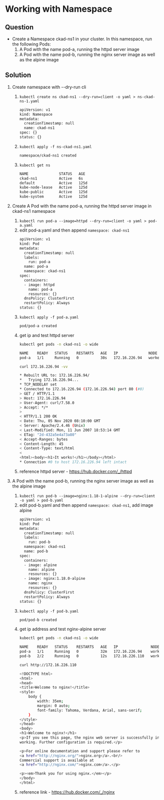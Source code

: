 # Working with Namespace

## Question
-   Create a Namespace ckad-ns1 in your cluster. In this namespace, run the following Pods:
    1.  A Pod with the name pod-a, running the httpd server image
    2.  A Pod with the name pod-b, running the nginx server image as well as the alpine image

## Solution
1.  Create namespace with --dry-run cli
    1.  `kubectl create ns ckad-ns1 --dry-run=client -o yaml > ns-ckad-ns-1.yaml`
        ```bash
        apiVersion: v1
        kind: Namespace
        metadata:
          creationTimestamp: null
          name: ckad-ns1
        spec: {}
        status: {}
        ```
    2.  `kubectl apply -f ns-ckad-ns1.yaml`
        ```bash
        namespace/ckad-ns1 created
        ```
    3.  `kubectl get ns`
        ```bash
        NAME              STATUS   AGE
        ckad-ns1          Active   6s
        default           Active   125d
        kube-node-lease   Active   125d
        kube-public       Active   125d
        kube-system       Active   125d
        ```
2.  Create A Pod with the name pod-a, running the httpd server image in ckad-ns1 namespace
    1.  `kubectl run pod-a --image=httpd --dry-run=client -o yaml > pod-a.yaml`
    2.  edit pod-a.yaml and then append `namespace: ckad-ns1`
        ```bash
        apiVersion: v1
        kind: Pod
        metadata:
          creationTimestamp: null
          labels:
            run: pod-a
          name: pod-a
          namespace: ckad-ns1
        spec:
          containers:
          - image: httpd
            name: pod-a
            resources: {}
          dnsPolicy: ClusterFirst
          restartPolicy: Always
        status: {}
        ```
    3.  `kubectl apply -f pod-a.yaml`
        ```bash
        pod/pod-a created
        ```
    4.  get ip and test httpd server
        ```bash
        kubectl get pods -n ckad-ns1 -o wide
    
        NAME    READY   STATUS    RESTARTS   AGE   IP              NODE       NOMINATED NODE   READINESS GATES
        pod-a   1/1     Running   0          30s   172.16.226.94   worker-1   <none>           <none>

        curl 172.16.226.94 -vv

        * Rebuilt URL to: 172.16.226.94/
        *   Trying 172.16.226.94...
        * TCP_NODELAY set
        * Connected to 172.16.226.94 (172.16.226.94) port 80 (#0)
        > GET / HTTP/1.1
        > Host: 172.16.226.94
        > User-Agent: curl/7.58.0
        > Accept: */*
        > 
        < HTTP/1.1 200 OK
        < Date: Thu, 05 Nov 2020 08:10:00 GMT
        < Server: Apache/2.4.46 (Unix)
        < Last-Modified: Mon, 11 Jun 2007 18:53:14 GMT
        < ETag: "2d-432a5e4a73a80"
        < Accept-Ranges: bytes
        < Content-Length: 45
        < Content-Type: text/html
        < 
        <html><body><h1>It works!</h1></body></html>
        * Connection #0 to host 172.16.226.94 left intact
        ```
    5.  reference httpd server - https://hub.docker.com/_/httpd

3.  A Pod with the name pod-b, running the nginx server image as well as the alpine image
    1.  `kubectl run pod-b --image=nginx:1.18-1-alpine --dry-run=client -o yaml > pod-b.yaml`
    2.  edit pod-b.yaml and then append `namespace: ckad-ns1`, add image alpine
        ```bash
        apiVersion: v1
        kind: Pod
        metadata:
          creationTimestamp: null
          labels:
            run: pod-b
          namespace: ckad-ns1
          name: pod-b
        spec:
          containers:
          - image: alpine
            name: alpine
            resources: {}
          - image: nginx:1.18.0-alpine
            name: nginx
            resources: {}
          dnsPolicy: ClusterFirst
          restartPolicy: Always
        status: {}
        ```
    3.  `kubectl apply -f pod-b.yaml`
        ```bash
        pod/pod-b created
        ```
    4.  get ip address and test nginx-alpine server
        ```bash
        kubectl get pods -n ckad-ns1 -o wide

        NAME    READY   STATUS    RESTARTS   AGE   IP               NODE       NOMINATED NODE   READINESS GATES
        pod-a   1/1     Running   0          32m   172.16.226.94    worker-1   <none>           <none>
        pod-b   2/2     Running   0          12s   172.16.226.110   worker-1   <none>           <none>

        curl http://172.16.226.110

        <!DOCTYPE html>
        <html>
        <head>
        <title>Welcome to nginx!</title>
        <style>
            body {
                width: 35em;
                margin: 0 auto;
                font-family: Tahoma, Verdana, Arial, sans-serif;
            }
        </style>
        </head>
        <body>
        <h1>Welcome to nginx!</h1>
        <p>If you see this page, the nginx web server is successfully installed and
        working. Further configuration is required.</p>

        <p>For online documentation and support please refer to
        <a href="http://nginx.org/">nginx.org</a>.<br/>
        Commercial support is available at
        <a href="http://nginx.com/">nginx.com</a>.</p>

        <p><em>Thank you for using nginx.</em></p>
        </body>
        </html>
        ```
    5.  reference link - https://hub.docker.com/_/nginx 

